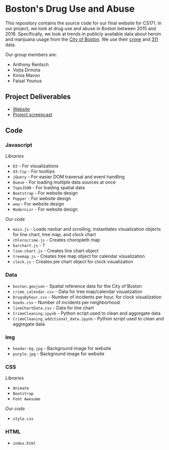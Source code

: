 # Boston's Drug Use and Abuse

This repository contains the source code for our final website for CS171. In our project, we look at drug use and abuse in Boston between 2015 and 2018. Specifically, we look at trends in publicly available data about heroin and marijuana usage from the [City of Boston](https://data.boston.gov/). We use their [crime](https://data.boston.gov/dataset/crime-incident-reports-august-2015-to-date-source-new-system) and [311](https://data.boston.gov/dataset/311-service-requests) data.

Our group members are:
* Anthony Rentsch
* Vojta Drmota
* Kimia Mavon
* Faisal Younus

## Project Deliverables

* [Website]()
* [Project screencast]()

## Code

### Javascript

*Libraries*
* `D3` - For visualizations
* `d3-tip` - For tooltips
* `jQuery` - For easier DOM traversal and event handling 
* `Queue` - For loading mutliple data sources at once
* `TopoJSON` - For loading spatial data
* `Bootstrap` - For website design
* `Popper` - For website design
* `wow` - For website design
* `Modernizr` - For website design

*Our code*
* `main.js` - Loads navbar and scrolling; instantiates visualization objects for line chart, tree map, and clock chart
* `chlorocrime.js` - Creates choropleth map
* `barchart.js` - ?
* `line-chart.js` - Creates line chart object
* `treemap.js` - Creates tree map object for calendar visualization
* `clock.js` - Creates pie chart object for clock visualization

### Data

* `boston.geojson` - Spatial reference data for the City of Boston
* `crime_calendar.csv` - Data for tree map/calendar visualization
* `DrugsByhour.csv` - Number of incidents per hour, for clock visualization
* `hoods.csv` - Number of incidents per neighborhood
* `lineChartData.csv` - Data for line chart
* `CrimeCleaning.ipynb` - Python script used to clean and aggregate data
* `CrimeCleaning_additional_data.ipynb` - Python script used to clean and aggregate data
### Img

* `header-bg.jpg` - Background image for website
* `purple.jpg` - Background image for website

### CSS

*Libraries*
* `Animate`
* `Bootstrap`
* `Font Awesome`

*Our code*
* `style.css`


### HTML

* `index.html` 